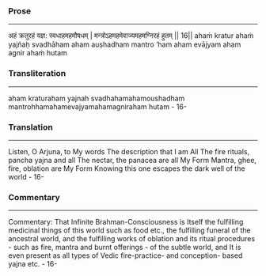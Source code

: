 ### Prose 
 --- 
अहं क्रतुरहं यज्ञ: स्वधाहमहमौषधम् |
मन्त्रोऽहमहमेवाज्यमहमग्निरहं हुतम् || 16||
ahaṁ kratur ahaṁ yajñaḥ svadhāham aham auṣhadham
mantro ’ham aham evājyam aham agnir ahaṁ hutam

### Transliteration 
 --- 
aham kraturaham yajnah svadhahamahamoushadham mantrohhamahamevajyamahamagniraham hutam - 16-

### Translation 
 --- 
Listen, O Arjuna, to My words The description that I am All The fire rituals, pancha yajna and all The nectar, the panacea are all My Form Mantra, ghee, fire, oblation are My Form Knowing this one escapes the dark well of the world - 16-

### Commentary 
 --- 
Commentary: That Infinite Brahman-Consciousness is Itself the fulfilling medicinal things of this world such as food etc., the fulfilling funeral of the ancestral world, and the fulfilling works of oblation and its ritual procedures - such as fire, mantra and burnt offerings - of the subtle world, and It is even present as all types of Vedic fire-practice- and conception- based yajna etc. - 16-